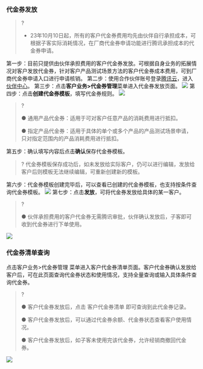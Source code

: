 ### 代金券发放
>?
>- 23年10月10日起，所有的客户代金券费用均先由伙伴自行承担成本，可根据子客实际消耗情况，在厂商代金券申请功能进行腾讯承担成本的代金券申请。

第一步：目前只提供由伙伴承担费用的客户代金券发放。可根据自身业务的拓展情况对客户发放代金券，针对客户产品测试场景方法的客户代金券成本费用，可到厂商代金券申请入口进行申请核销。
第二步：使用合作伙伴账号登录[腾讯云](https://www.tencentcloud.com/login)，进入[伙伴中心](https://console.tencentcloud.com/partners)。
第三步：点击**客户业务>代金券管理**菜单进入代金券发放页面。
![](https://qcloudimg.tencent-cloud.cn/raw/a6861563e618bfc05057697fed2e43ef.png)
第四步：点击**创建代金券模板**，填写代金券规则。
![](https://staticintl.cloudcachetci.com/yehe/backend-news/U97U328_123.png)

>?
>
>● 通用产品代金券：适用于可对客户任意产品的消耗费用进行抵扣。
>
>● 指定产品代金券：适用于具体的单个或多个产品的产品测试场景申请，只对指定范围内的产品消耗费用进行抵扣。

第五步：确认填写内容后点击**确认**保存代金券模板。
>?
代金券模板保存成功后，如未发放给实际客户，仍可以进行编辑，发放给客户后则模板无法继续编辑，可重新创建新的模板。

第六步：代金券模板创建完毕后，可以查看已创建的代金券模板，也支持按条件查询代金券模板。
![](https://qcloudimg.tencent-cloud.cn/raw/630bdb8e7f53523357f0072c63909da0.png)
第七步：点击**发放**，可将代金券发放给具体的某一客户。

>?
>
> ● 伙伴承担费用的客户代金券无需腾讯审批，伙伴确认发放后，子客即可收到代金券进行下单使用。

![](https://staticintl.cloudcachetci.com/yehe/backend-news/4pQ5358_%E4%B8%BA%E5%AE%A2%E6%88%B7%E5%88%86%E9%85%8D%E4%BB%A3%E9%87%91%E5%88%B84.png)

### 代金券清单查询
点击客户业务>代金券管理 菜单进入客户代金券清单页面。客户代金券确认发放给客户后，可在此页面查询代金券状态和使用情况，支持全量查询或输入具体条件查询代金券。
>?
>
>● 客户代金券发放后，点击 客户代金券清单 即可查询到此代金券记录。
>
>● 客户代金券发放后，可以通过代金券余额、代金券状态查看客户使用情况。
>
>● 客户代金券发放后，如子客未使用完该代金券，允许经销商撤回代金券。

![](https://qcloudimg.tencent-cloud.cn/raw/0081074f4155c525340c83a8d9d39970.png)
